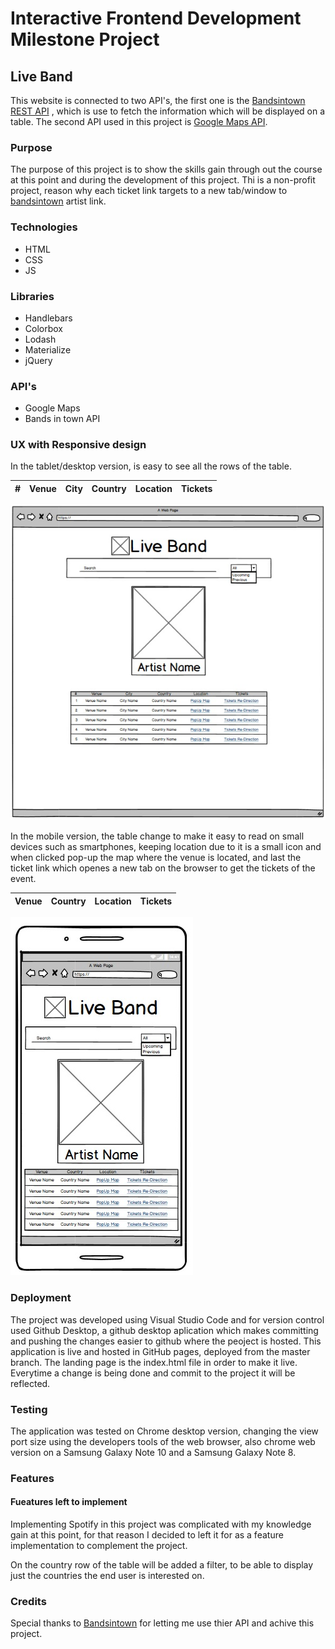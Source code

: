 # Interactive Frontend Development Milestone Project
## Live Band

This website is connected to two API's, the first one is the [Bandsintown REST API](https://www.bandsintown.com/) , which is use to fetch the information which will be displayed on a table. The second API used in this project is [Google Maps API](https://cloud.google.com/maps-platform/).


### Purpose
The purpose of this project is to show the skills gain through out the course at this point and during the development of this project. 
Thi is a non-profit project, reason why each ticket link targets to a new tab/window to [bandsintown](https://www.bandsintown.com/) artist link.

### Technologies
* HTML
* CSS
* JS

### Libraries
* Handlebars
* Colorbox
* Lodash
* Materialize
* jQuery

### API's
* Google Maps
* Bands in town API

### UX with Responsive design
In the tablet/desktop version, is easy to see all the rows of the table.

| # | Venue | City | Country | Location | Tickets |
|---|-------|------|---------|----------|---------|
![Desktop version](wireframe/desktop.jpg)

In the mobile version, the table change to make it easy to read on small devices such as smartphones, keeping location due to it is a small icon and when clicked pop-up the map where the venue is located, and last the ticket link which openes a new tab on the browser to get the tickets of the event.

| Venue | Country | Location | Tickets |
|-------|---------|----------|---------|
![Mobile Version](wireframe/mobile.jpg)


### Deployment
The project was developed using Visual Studio Code and for version control used Github Desktop, a github desktop aplication which makes committing and pushing the changes easier to github where the peoject is hosted.
This application is live and hosted in GitHub pages, deployed from the master branch. The landing page is the index.html file in order to make it live. Everytime a change is being done and commit to the project it will be reflected.

### Testing
The application was tested on Chrome desktop version, changing the view port size using the developers tools of the web browser, also chrome web version on a Samsung Galaxy Note 10 and a Samsung Galaxy Note 8. 

### Features
#### Fueatures left to implement
Implementing Spotify in this project was complicated with my knowledge gain at this point, for that reason I decided to left it for as a feature implementation to complement the project.

On the country row of the table will be added a filter, to be able to display just the countries the end user is interested on.

### Credits
Special thanks to [Bandsintown](http://corp.bandsintown.com) for letting me use thier API and achive this project.